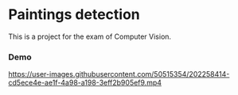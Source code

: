 # Paintings detection
This is a project for the exam of Computer Vision.

### Demo
https://user-images.githubusercontent.com/50515354/202258414-cd5ece4e-ae1f-4a98-a198-3eff2b905ef9.mp4



